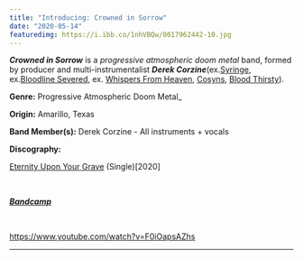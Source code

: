 ```yaml
---
title: "Introducing: Crowned in Sorrow"
date: "2020-05-14"
featuredimg: https://i.ibb.co/1nhVBQw/0017962442-10.jpg
---
```


_**Crowned in Sorrow**_ is a _progressive atmospheric doom metal_ band, formed by producer and multi-instrumentalist _**Derek Corzine**_(ex.[Syringe](https://syringeministry.bandcamp.com/), ex.[Bloodline Severed](https://bloodlinesevered.bandcamp.com), ex. [Whispers From Heaven](https://whisperfromheaven.bandcamp.com/), [Cosyns](https://cosyns.bandcamp.com/), [Blood Thirsty](https://bloodthirstymetal.bandcamp.com/album/woe-to-the-city-of-blood)).

**Genre:** Progressive Atmospheric Doom Metal_

**Origin:** Amarillo, Texas

**Band Member(s):** Derek Corzine - All instruments + vocals

**Discography:**

[Eternity Upon Your Grave](https://crownedinsorrow.bandcamp.com/releases) (Single)\[2020\]

 

_[**Bandcamp**](https://crownedinsorrow.bandcamp.com/releases)_

 

https://www.youtube.com/watch?v=F0iOapsAZhs

* * *

#### 
